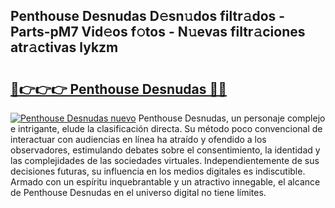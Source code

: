## Penthouse Desnudas D𝚎sn𝚞dos filtr𝚊dos - Parts-pM7 Vid𝚎os f𝚘tos - N𝚞evas filtr𝚊ciones atr𝚊ctivas lykzm

# <h2><a href="http://mbbs0w.tromn.icu/?c=Penthouse+Desnudas">🔗👉👉👉 Penthouse Desnudas 🔗🔗</a></h2>

[![Penthouse Desnudas nuevo](https://i.imgur.com/pEAQMta.gif)](http://mbbs0w.tromn.icu/?c=Penthouse+Desnudas)
Penthouse Desnudas, un personaje complejo e intrigante, elude la clasificación directa. Su método poco convencional de interactuar con audiencias en línea ha atraído y ofendido a los observadores, estimulando debates sobre el consentimiento, la identidad y las complejidades de las sociedades virtuales. Independientemente de sus decisiones futuras, su influencia en los medios digitales es indiscutible. Armado con un espíritu inquebrantable y un atractivo innegable, el alcance de Penthouse Desnudas en el universo digital no tiene límites.
